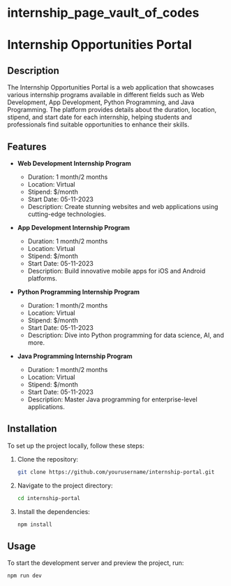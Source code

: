 # internship_page_vault_of_codes
# Internship Opportunities Portal

## Description
The Internship Opportunities Portal is a web application that showcases various internship programs available in different fields such as Web Development, App Development, Python Programming, and Java Programming. The platform provides details about the duration, location, stipend, and start date for each internship, helping students and professionals find suitable opportunities to enhance their skills.

## Features
- **Web Development Internship Program**
  - Duration: 1 month/2 months
  - Location: Virtual
  - Stipend: $/month
  - Start Date: 05-11-2023
  - Description: Create stunning websites and web applications using cutting-edge technologies.

- **App Development Internship Program**
  - Duration: 1 month/2 months
  - Location: Virtual
  - Stipend: $/month
  - Start Date: 05-11-2023
  - Description: Build innovative mobile apps for iOS and Android platforms.

- **Python Programming Internship Program**
  - Duration: 1 month/2 months
  - Location: Virtual
  - Stipend: $/month
  - Start Date: 05-11-2023
  - Description: Dive into Python programming for data science, AI, and more.

- **Java Programming Internship Program**
  - Duration: 1 month/2 months
  - Location: Virtual
  - Stipend: $/month
  - Start Date: 05-11-2023
  - Description: Master Java programming for enterprise-level applications.

## Installation
To set up the project locally, follow these steps:

1. Clone the repository:
    ```bash
    git clone https://github.com/yourusername/internship-portal.git
    ```

2. Navigate to the project directory:
    ```bash
    cd internship-portal
    ```

3. Install the dependencies:
    ```bash
    npm install
    ```

## Usage
To start the development server and preview the project, run:
```bash
npm run dev
